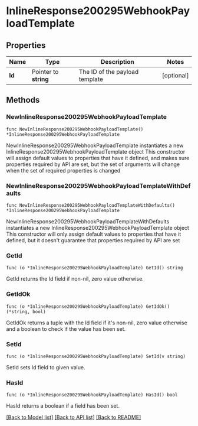 # InlineResponse200295WebhookPayloadTemplate

## Properties

Name | Type | Description | Notes
------------ | ------------- | ------------- | -------------
**Id** | Pointer to **string** | The ID of the payload template | [optional] 

## Methods

### NewInlineResponse200295WebhookPayloadTemplate

`func NewInlineResponse200295WebhookPayloadTemplate() *InlineResponse200295WebhookPayloadTemplate`

NewInlineResponse200295WebhookPayloadTemplate instantiates a new InlineResponse200295WebhookPayloadTemplate object
This constructor will assign default values to properties that have it defined,
and makes sure properties required by API are set, but the set of arguments
will change when the set of required properties is changed

### NewInlineResponse200295WebhookPayloadTemplateWithDefaults

`func NewInlineResponse200295WebhookPayloadTemplateWithDefaults() *InlineResponse200295WebhookPayloadTemplate`

NewInlineResponse200295WebhookPayloadTemplateWithDefaults instantiates a new InlineResponse200295WebhookPayloadTemplate object
This constructor will only assign default values to properties that have it defined,
but it doesn't guarantee that properties required by API are set

### GetId

`func (o *InlineResponse200295WebhookPayloadTemplate) GetId() string`

GetId returns the Id field if non-nil, zero value otherwise.

### GetIdOk

`func (o *InlineResponse200295WebhookPayloadTemplate) GetIdOk() (*string, bool)`

GetIdOk returns a tuple with the Id field if it's non-nil, zero value otherwise
and a boolean to check if the value has been set.

### SetId

`func (o *InlineResponse200295WebhookPayloadTemplate) SetId(v string)`

SetId sets Id field to given value.

### HasId

`func (o *InlineResponse200295WebhookPayloadTemplate) HasId() bool`

HasId returns a boolean if a field has been set.


[[Back to Model list]](../README.md#documentation-for-models) [[Back to API list]](../README.md#documentation-for-api-endpoints) [[Back to README]](../README.md)


